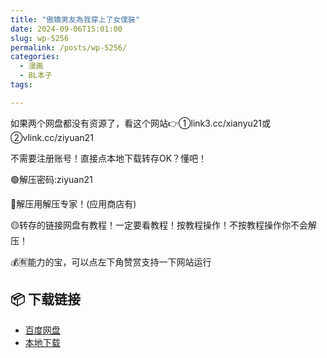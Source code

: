 ```yaml
---
title: "傲嬌男友為我穿上了女僕裝"
date: 2024-09-06T15:01:00
slug: wp-5256
permalink: /posts/wp-5256/
categories:
  - 漫画
  - BL本子
tags:

---
```


如果两个网盘都没有资源了，看这个网站👉①link3.cc/xianyu21或②vlink.cc/ziyuan21

不需要注册账号！直接点本地下载转存OK？懂吧！

🟢解压密码:ziyuan21

🔵解压用解压专家！(应用商店有)

🟡转存的链接网盘有教程！一定要看教程！按教程操作！不按教程操作你不会解压！

💰🈶能力的宝，可以点左下角赞赏支持一下网站运行

## 📦 下载链接
- [百度网盘](https://blziyuan21.com/pay-download/5256?key=a7b5949b64&down_id=0)
- [本地下载](https://blziyuan21.com/pay-download/5256?key=a7b5949b64&down_id=1)

